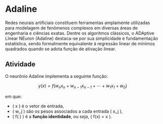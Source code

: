 # Adaline

Redes neurais artificiais constituem ferramentas amplamente utilizadas para modelagem de fenômenos complexos em diversas áreas de engenharia e ciências exatas. Dentre os algoritmos clássicos, o ADAptive LInear NEuron (Adaline) destaca-se por sua simplicidade e fundamentação estatística, sendo formalmente equivalente à regressão linear de mínimos quadrados quando se adota função de ativação linear.

## Atividade

O neurônio Adaline implementa a seguinte função:

$$
y(x) = f(w_n x_n + w_{n-1} x_{n-1} + \cdots + w_1 x_1 + w_0)
$$

em que:

- \( x \) é o vetor de entrada,
- \( w_j \) são os pesos associados a cada entrada \( x_j \),
- \( f(.) \) é a **função identidade**, ou seja, \( f(x) = x \).
